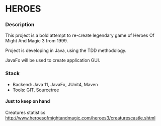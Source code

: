 # HEROES
### Description
This project is a bold attempt to re-create legendary game of Heroes Of Might And Magic 3 from 1999.

Project is developing in Java, using the TDD methodology.

JavaFx will be used to create application GUI.

### Stack
* Backend: Java 11, JavaFx, JUnit4, Maven 
* Tools: GIT, Sourcetree 


#### Just to keep on hand
Creatures statistics
http://www.heroesofmightandmagic.com/heroes3/creaturescastle.shtml
